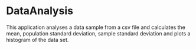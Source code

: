 # DataAnalysis
This application analyses a data sample from a csv file and calculates the mean, population standard deviation, sample standard deviation and plots a histogram of the data set.
